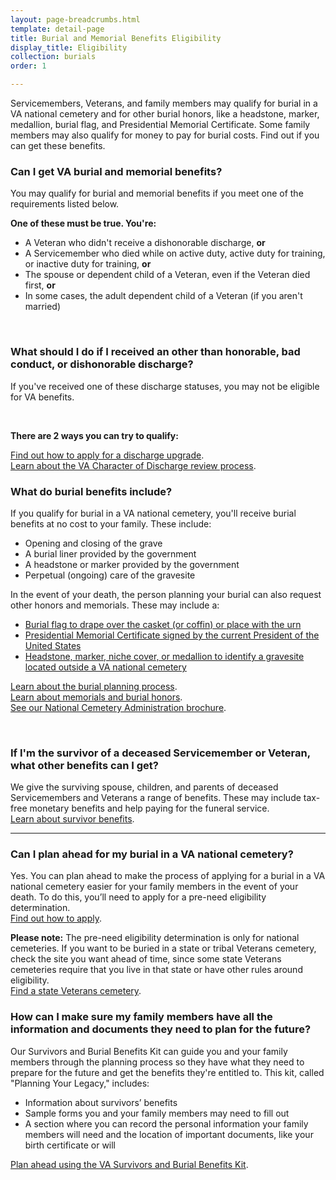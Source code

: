 ```yaml
---
layout: page-breadcrumbs.html
template: detail-page
title: Burial and Memorial Benefits Eligibility
display_title: Eligibility
collection: burials
order: 1

---
```


<div class="va-introtext">

Servicemembers, Veterans, and family members may qualify for burial in a VA national cemetery and for other burial honors, like a headstone, marker, medallion, burial flag, and Presidential Memorial Certificate. Some family members may also qualify for money to pay for burial costs. Find out if you can get these benefits.

</div>

<div class="feature" markdown="0">

### Can I get VA burial and memorial benefits?

You may qualify for burial and memorial benefits if you meet one of the requirements listed below.

**One of these must be true. You're:**


- A Veteran who didn't receive a dishonorable discharge, **or**
- A Servicemember who died while on active duty, active duty for training, or inactive duty for training, **or**
- The spouse or dependent child of a Veteran, even if the Veteran died first, **or**
- In some cases, the adult dependent child of a Veteran (if you aren't married)

<br>

### What should I do if I received an other than honorable, bad conduct, or dishonorable discharge?

If you've received one of these discharge statuses, you may not be eligible for VA benefits.

<br>

**There are 2 ways you can try to qualify:**

[Find out how to apply for a discharge upgrade](/discharge-upgrade-instructions/).<br/>
[Learn about the VA Character of Discharge review process](/discharge-upgrade-instructions/#other-options).


</div>

### What do burial benefits include?

If you qualify for burial in a VA national cemetery, you'll receive burial benefits at no cost to your family. These include:
- Opening and closing of the grave
- A burial liner provided by the government
- A headstone or marker provided by the government
- Perpetual (ongoing) care of the gravesite

In the event of your death, the person planning your burial can also request other honors and memorials. These may include a:
- [Burial flag to drape over the casket (or coffin) or place with the urn](/burials-and-memorials/honor/flags-and-memorial-certificates/)
- [Presidential Memorial Certificate signed by the current President of the United States](/burials-and-memorials/honor/flags-and-memorial-certificates/)
- [Headstone, marker, niche cover, or medallion to identify a gravesite located outside a VA national cemetery](/burials-and-memorials/honor/headstones-markers-medallions/)

[Learn about the burial planning process](/burials-and-memorials/burial-planning/). <br />
[Learn about memorials and burial honors](/burials-and-memorials/honor/). <br>
[See our National Cemetery Administration brochure](https://www.cem.va.gov/cem/docs/factsheets/NCA_Brochure.pdf).

<br>

### If I'm the survivor of a deceased Servicemember or Veteran, what other benefits can I get?

We give the surviving spouse, children, and parents of deceased Servicemembers and Veterans a range of benefits. These may include tax-free monetary benefits and help paying for the funeral service. <br>
[Learn about survivor benefits](/burials-and-memorials/survivor-and-dependent-benefits/).

-------

### Can I plan ahead for my burial in a VA national cemetery?

Yes. You can plan ahead to make the process of applying for a burial in a VA national cemetery easier for your family members in the event of your death. To do this, you’ll need to apply for a pre-need eligibility determination. <br>
[Find out how to apply](/burials-and-memorials/pre-need/).

**Please note:** The pre-need eligibility determination is only for national cemeteries. If you want to be buried in a state or tribal Veterans cemetery, check the site you want ahead of time, since some state Veterans cemeteries require that you live in that state or have other rules around eligibility.<br>
[Find a state Veterans cemetery](https://www.cem.va.gov/cem/cems/listcem.asp).

### How can I make sure my family members have all the information and documents they need to plan for the future?
Our Survivors and Burial Benefits Kit can guide you and your family members through the planning process so they have what they need to prepare for the future and get the benefits they're entitled to. This kit, called "Planning Your Legacy," includes:
- Information about survivors’ benefits
- Sample forms you and your family members may need to fill out
- A section where you can record the personal information your family members will need and the location of important documents, like your birth certificate or will

[Plan ahead using the VA Survivors and Burial Benefits Kit](https://www.cem.va.gov/cem/docs/factsheets/Planning_Legacy_Booklet.pdf).


